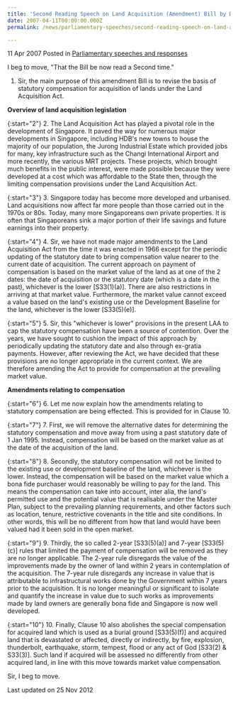```yaml
---
title: 'Second Reading Speech on Land Acquisition (Amendment) Bill by DPM Prof S Jayakumar, 11 Apr 2007'
date: 2007-04-11T00:00:00.000Z
permalink: /news/parliamentary-speeches/second-reading-speech-on-land-acquisition-amendment-bill-by-dpm-prof-s-jayakumar-11-apr-2007

---
```



11 Apr 2007 Posted in [Parliamentary speeches and responses](/news/parliamentary-speeches) 

I beg to move, "That the Bill be now read a Second time."
 

1. Sir, the main purpose of this amendment Bill is to revise the basis of statutory compensation for acquisition of lands under the Land Acquisition Act.

**Overview of land acquisition legislation**

{:start="2"}
2. The Land Acquisition Act has played a pivotal role in the development of Singapore. It paved the way for numerous major developments in Singapore, including HDB's new towns to house the majority of our population, the Jurong Industrial Estate which provided jobs for many, key infrastructure such as the Changi International Airport and more recently, the various MRT projects. These projects, which brought much benefits in the public interest, were made possible because they were developed at a cost which was affordable to the State then, through the limiting compensation provisions under the Land Acquisition Act.

{:start="3"}
3. Singapore today has become more developed and urbanised. Land acquisitions now affect far more people than those carried out in the 1970s or 80s. Today, many more Singaporeans own private properties. It is often that Singaporeans sink a major portion of their life savings and future earnings into their property.

{:start="4"}
4. Sir, we have not made major amendments to the Land Acquisition Act from the time it was enacted in 1966 except for the periodic updating of the statutory date to bring compensation value nearer to the current date of acquisition. The current approach on payment of compensation is based on the market value of the land as at one of the 2 dates: the date of acquisition or the statutory date (which is a date in the past), whichever is the lower [S33(1)(a)]. There are also restrictions in arriving at that market value. Furthermore, the market value cannot exceed a value based on the land's existing use or the Development Baseline for the land, whichever is the lower [S33(5)(e)].

{:start="5"}
5. Sir, this "whichever is lower" provisions in the present LAA to cap the statutory compensation have been a source of contention. Over the years, we have sought to cushion the impact of this approach by periodically updating the statutory date and also through ex-gratia payments. However, after reviewing the Act, we have decided that these provisions are no longer appropriate in the current context. We are therefore amending the Act to provide for compensation at the prevailing market value.


**Amendments relating to compensation**

{:start="6"}
6. Let me now explain how the amendments relating to statutory compensation are being effected. This is provided for in Clause 10.

{:start="7"}
7. First, we will remove the alternative dates for determining the statutory compensation and move away from using a past statutory date of 1 Jan 1995. Instead, compensation will be based on the market value as at the date of the acquisition of the land.

{:start="8"}
8. Secondly, the statutory compensation will not be limited to the existing use or development baseline of the land, whichever is the lower. Instead, the compensation will be based on the market value which a bona fide purchaser would reasonably be willing to pay for the land. This means the compensation can take into account, inter alia, the land's permitted use and the potential value that is realisable under the Master Plan, subject to the prevailing planning requirements, and other factors such as location, tenure, restrictive covenants in the title and site conditions. In other words, this will be no different from how that land would have been valued had it been sold in the open market.

{:start="9"}
9. Thirdly, the so called 2-year [S33(5)(a)] and 7-year [S33(5)(c)] rules that limited the payment of compensation will be removed as they are no longer applicable. The 2-year rule disregards the value of the improvements made by the owner of land within 2 years in contemplation of the acquisition. The 7-year rule disregards any increase in value that is attributable to infrastructural works done by the Government within 7 years prior to the acquisition. It is no longer meaningful or significant to isolate and quantify the increase in value due to such works as improvements made by land owners are generally bona fide and Singapore is now well developed.

{:start="10"}
10. Finally, Clause 10 also abolishes the special compensation for acquired land which is used as a burial ground [S33(5)(f)] and acquired land that is devastated or affected, directly or indirectly, by fire, explosion, thunderbolt, earthquake, storm, tempest, flood or any act of God [S33(2) & S33(3)]. Such land if acquired will be assessed no differently from other acquired land, in line with this move towards market value compensation.


Sir, I beg to move.


<p class="right-side-updated">Last updated on 25 Nov 2012</p> 

